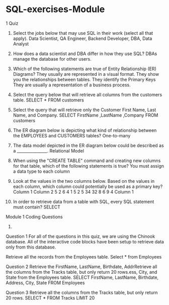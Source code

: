 # SQL-exercises-Module 

1 Quiz

1. Select the jobs below that may use SQL in their work (select all that apply).
Data Scientist, QA Engineer, Backend Developer, DBA, Data Analyst

2. How does a data scientist and DBA differ in how they use SQL?
DBAs manage the database for other users.

3. Which of the following statements are true of Entity Relationship (ER) Diagrams?
They usually are represented in a visual format.
They show you the relationships between tables.
They identify the Primary Keys
They are usually a representation of a business process.

4. Select the query below that will retrieve all columns from the customers table.
SELECT * FROM customers

5. Select the query that will retrieve only the Customer First Name, Last Name, and Company.
SELECT 
FirstName
,LastName
,Company
FROM customers

6. The ER diagram below is depicting what kind of relationship between the EMPLOYEES and CUSTOMERS tables?
One-to-many

7. The data model depicted in the ER diagram below could be described as a _______________.
Relational Model

8. When using the "CREATE TABLE" command and creating new columns for that table, which of the following statements is true?
You must assign a data type to each column

9. Look at the values in the two columns below. Based on the values in each column, which column could potentially be used as a primary key?
Column 1	Column 2
5	        2
6	        4
1	        5
2	        5
34	       32
8	        6
9	        4
Column 1

10. In order to retrieve data from a table with SQL, every SQL statement must contain?
SELECT

Module 1 Coding Questions

1.
Question 1
For all of the questions in this quiz, we are using the Chinook database. All of the interactive code blocks have been setup to retrieve data only from this database.

Retrieve all the records from the Employees table.
Select *
from Employees

Question 2
Retrieve the FirstName, LastName, Birthdate, AddrRetrieve all the columns from the Tracks table, but only return 20 rows.ess, City, and State from the Employees table.
SELECT  FirstName, LastName, Birthdate, Address, City, State
FROM Employees


Question 3
Retrieve all the columns from the Tracks table, but only return 20 rows.
SELECT *
FROM Tracks
LIMIT 20
